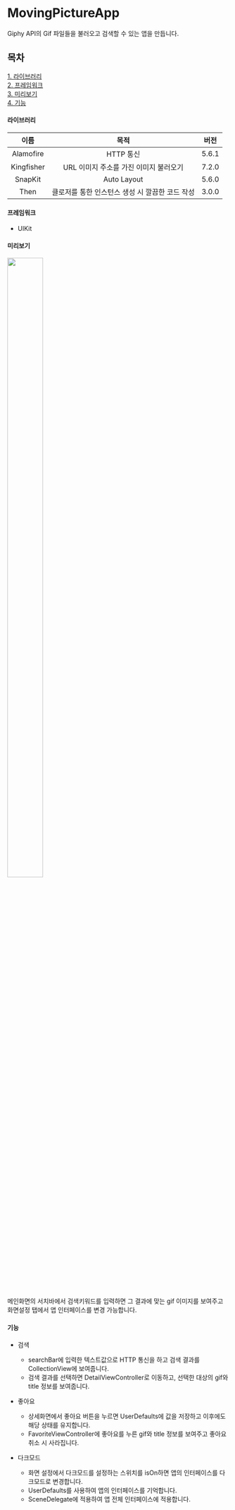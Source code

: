 # MovingPictureApp
Giphy API의 Gif 파일들을 불러오고 검색할 수 있는 앱을 만듭니다.   

## 목차
[1. 라이브러리](#라이브러리)   
[2. 프레임워크](#프레임워크)   
[3. 미리보기](#미리보기)   
[4. 기능](#기능)   

#### 라이브러리   
|이름|목적|버전|
|:------:|:---:|:---:|
|Alamofire|HTTP 통신|5.6.1|
|Kingfisher|URL 이미지 주소를 가진 이미지 불러오기|7.2.0|
|SnapKit|Auto Layout|5.6.0|
|Then|클로저를 통한 인스턴스 생성 시 깔끔한 코드 작성|3.0.0|
   
#### 프레임워크
- UIKit
   
#### 미리보기
<img width="40%" height="60%" src="https://user-images.githubusercontent.com/76255765/167115740-0c3384be-056f-42f5-8332-2d7ccf31d90b.gif"/>

메인화면의 서치바에서 검색키워드를 입력하면 그 결과에 맞는 gif 이미지를 보여주고 화면설정 탭에서 앱 인터페이스를 변경 가능합니다.
  
#### 기능
   
* 검색
  * searchBar에 입력한 텍스트값으로 HTTP 통신을 하고 검색 결과를 CollectionView에 보여줍니다.
  * 검색 결과를 선택하면 DetailViewController로 이동하고, 선택한 대상의 gif와 title 정보를 보여줍니다.

* 좋아요
  * 상세화면에서 좋아요 버튼을 누르면 UserDefaults에 값을 저장하고 이후에도 해당 상태를 유지합니다.
  * FavoriteViewController에 좋아요를 누른 gif와 title 정보를 보여주고 좋아요 취소 시 사라집니다.

* 다크모드
  * 화면 설정에서 다크모드를 설정하는 스위치를 isOn하면 앱의 인터페이스를 다크모드로 변경합니다.
  * UserDefaults를 사용하여 앱의 인터페이스를 기억합니다.
  * SceneDelegate에 적용하여 앱 전체 인터페이스에 적용합니다.
